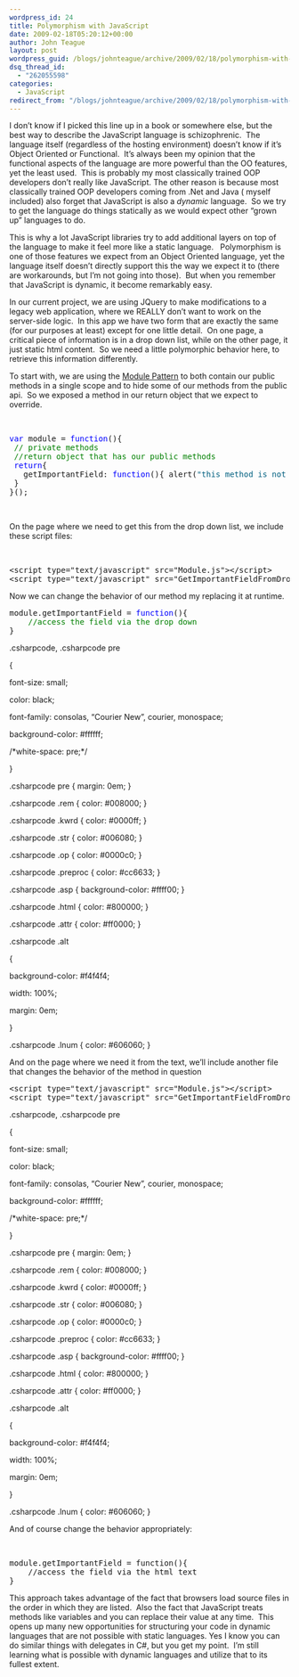 ```yaml
---
wordpress_id: 24
title: Polymorphism with JavaScript
date: 2009-02-18T05:20:12+00:00
author: John Teague
layout: post
wordpress_guid: /blogs/johnteague/archive/2009/02/18/polymorphism-with-javascript.aspx
dsq_thread_id:
  - "262055598"
categories:
  - JavaScript
redirect_from: "/blogs/johnteague/archive/2009/02/18/polymorphism-with-javascript.aspx/"
---
```

I don’t know if I picked this line up in a book or somewhere else, but the best way to describe the JavaScript language is schizophrenic.&#160; The language itself (regardless of the hosting environment) doesn’t know if it’s Object Oriented or Functional.&#160; It’s always been my opinion that the functional aspects of the language are more powerful than the OO features, yet the least used.&#160; This is probably my most classically trained OOP developers don’t really like JavaScript. The other reason is because most classically trained OOP developers coming from .Net and Java ( myself included) also forget that JavaScript is also a _dynamic_ language.&#160; So we try to get the language do things statically as we would expect other “grown up” languages to do.

This is why a lot JavaScript libraries try to add additional layers on top of the language to make it feel more like a static language.&#160;&#160; Polymorphism is one of those features we expect from an Object Oriented language, yet the language itself doesn’t directly support this the way we expect it to (there are workarounds, but I’m not going into those).&#160; But when you remember that JavaScript is dynamic, it become remarkably easy.

In our current project, we are using JQuery to make modifications to a legacy web application, where we REALLY don’t want to work on the server-side logic.&#160; In this app we have two form that are exactly the same (for our purposes at least) except for one little detail.&#160; On one page, a critical piece of information is in a drop down list, while on the other page, it just static html content.&#160; So we need a little polymorphic behavior here, to retrieve this information differently.

To start with, we are using the [Module Pattern](http://yuiblog.com/blog/2007/06/12/module-pattern/) to both contain our public methods in a single scope and to hide some of our methods from the public api.&#160; So we exposed a method in our return object that we expect to override.

&#160;

<div>
  <pre><span style="color: #0000ff">var</span> module = <span style="color: #0000ff">function</span>(){
 <span style="color: #008000">// private methods</span>
 <span style="color: #008000">//return object that has our public methods</span>
 <span style="color: #0000ff">return</span>{
   getImportantField: <span style="color: #0000ff">function</span>(){ alert(<span style="color: #006080">"this method is not implement, write your own"</span>}
 }
}();</pre>
</div>

&#160;

On the page where we need to get this from the drop down list, we include these script files:

&#160;

<pre><span class="kwrd">&lt;</span><span class="html">script</span> <span class="attr">type</span><span class="kwrd">="text/javascript"</span> <span class="attr">src</span><span class="kwrd">="Module.js"</span><span class="kwrd">&gt;&lt;/</span><span class="html">script</span><span class="kwrd">&gt;</span>
&lt;script type=<span class="str">"text/javascript"</span> src=<span class="str">"GetImportantFieldFromDropDown.js"</span>&gt;<span class="kwrd">&lt;/</span><span class="html">script</span><span class="kwrd">&gt;</span></pre>

Now we can change the behavior of our method my replacing it at runtime.

<div>
  <pre>module.getImportantField = <span style="color: #0000ff">function</span>(){
    <span style="color: #008000">//access the field via the drop down</span>
}</pre>
</div>

.csharpcode, .csharpcode pre
  
{
	  
font-size: small;
	  
color: black;
	  
font-family: consolas, &#8220;Courier New&#8221;, courier, monospace;
	  
background-color: #ffffff;
	  
/\*white-space: pre;\*/
  
}
  
.csharpcode pre { margin: 0em; }
  
.csharpcode .rem { color: #008000; }
  
.csharpcode .kwrd { color: #0000ff; }
  
.csharpcode .str { color: #006080; }
  
.csharpcode .op { color: #0000c0; }
  
.csharpcode .preproc { color: #cc6633; }
  
.csharpcode .asp { background-color: #ffff00; }
  
.csharpcode .html { color: #800000; }
  
.csharpcode .attr { color: #ff0000; }
  
.csharpcode .alt
  
{
	  
background-color: #f4f4f4;
	  
width: 100%;
	  
margin: 0em;
  
}
  
.csharpcode .lnum { color: #606060; }

And on the page where we need it from the text, we’ll include another file that changes the behavior of the method in question

<pre><span class="kwrd">&lt;</span><span class="html">script</span> <span class="attr">type</span><span class="kwrd">="text/javascript"</span> <span class="attr">src</span><span class="kwrd">="Module.js"</span><span class="kwrd">&gt;&lt;/</span><span class="html">script</span><span class="kwrd">&gt;</span> 
&lt;script type=<span class="str">"text/javascript"</span> src=<span class="str">"GetImportantFieldFromDropDown.js"</span>&gt;<span class="kwrd">&lt;/</span><span class="html">script</span><span class="kwrd">&gt;</span> </pre></p> 

.csharpcode, .csharpcode pre
  
{
	  
font-size: small;
	  
color: black;
	  
font-family: consolas, &#8220;Courier New&#8221;, courier, monospace;
	  
background-color: #ffffff;
	  
/\*white-space: pre;\*/
  
}
  
.csharpcode pre { margin: 0em; }
  
.csharpcode .rem { color: #008000; }
  
.csharpcode .kwrd { color: #0000ff; }
  
.csharpcode .str { color: #006080; }
  
.csharpcode .op { color: #0000c0; }
  
.csharpcode .preproc { color: #cc6633; }
  
.csharpcode .asp { background-color: #ffff00; }
  
.csharpcode .html { color: #800000; }
  
.csharpcode .attr { color: #ff0000; }
  
.csharpcode .alt
  
{
	  
background-color: #f4f4f4;
	  
width: 100%;
	  
margin: 0em;
  
}
  
.csharpcode .lnum { color: #606060; }

And of course change the behavior appropriately:

&#160;

<div>
  <pre>module.getImportantField = <span class="kwrd">function</span>(){
    <span class="rem">//access the field via the html text</span>
}</pre>
</div>

This approach takes advantage of the fact that browsers load source files in the order in which they are listed.&#160; Also the fact that JavaScript treats methods like variables and you can replace their value at any time.&#160; This opens up many new opportunities for structuring your code in dynamic languages that are not possible with static languages. Yes I know you can do similar things with delegates in C#, but you get my point.&#160; I’m still learning what is possible with dynamic languages and utilize that to its fullest extent.&#160;